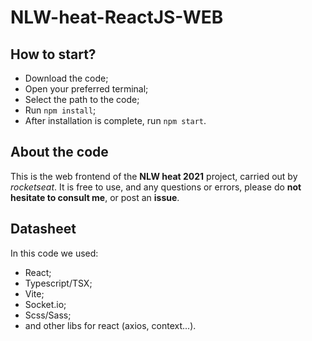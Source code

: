 # NLW-heat-ReactJS-WEB

## How to start?

- Download the code;
- Open your preferred terminal;
- Select the path to the code;
- Run ```npm install```;
- After installation is complete, run ```npm start```.

## About the code

This is the web frontend of the **NLW heat 2021** project, carried out by _rocketseat_. It is free to use, and any questions or errors, please do **not hesitate to consult me**, or post an **issue**.

## Datasheet

In this code we used: 
- React;
- Typescript/TSX;
- Vite;
- Socket.io;
- Scss/Sass;
- and other libs for react (axios, context...).
